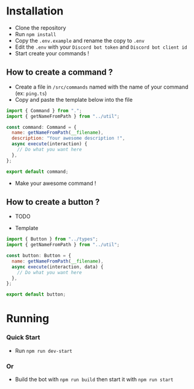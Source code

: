 # Installation

- Clone the repository
- Run `npm install`
- Copy the `.env.example` and rename the copy to `.env`
- Edit the `.env` with your `Discord bot token` and `Discord bot client id`
- Start create your commands !

## How to create a command ?

- Create a file in `/src/commands` named with the name of your command (ex: `ping.ts`)
- Copy and paste the template below into the file

```js
import { Command } from ".";
import { getNameFromPath } from "../util";

const command: Command = {
  name: getNameFromPath(__filename),
  description: "Your awesome description !",
  async execute(interaction) {
    // Do what you want here
  },
};

export default command;
```

- Make your awesome command !

## How to create a button ?

- TODO

- Template

```js
import { Button } from "../types";
import { getNameFromPath } from "../util";

const button: Button = {
  name: getNameFromPath(__filename),
  async execute(interaction, data) {
    // Do what you want here
  },
};

export default button;
```

# Running

### Quick Start

- Run `npm run dev-start`

### Or

- Build the bot with `npm run build` then start it with `npm run start`
